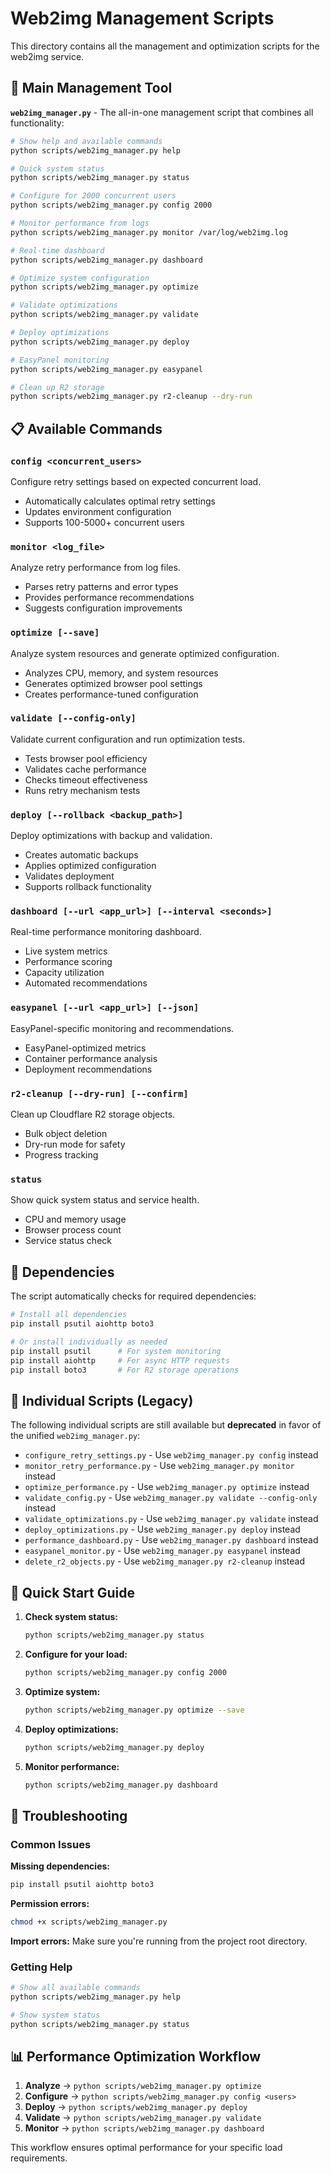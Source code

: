 # Web2img Management Scripts

This directory contains all the management and optimization scripts for the web2img service.

## 🚀 Main Management Tool

**`web2img_manager.py`** - The all-in-one management script that combines all functionality:

```bash
# Show help and available commands
python scripts/web2img_manager.py help

# Quick system status
python scripts/web2img_manager.py status

# Configure for 2000 concurrent users
python scripts/web2img_manager.py config 2000

# Monitor performance from logs
python scripts/web2img_manager.py monitor /var/log/web2img.log

# Real-time dashboard
python scripts/web2img_manager.py dashboard

# Optimize system configuration
python scripts/web2img_manager.py optimize

# Validate optimizations
python scripts/web2img_manager.py validate

# Deploy optimizations
python scripts/web2img_manager.py deploy

# EasyPanel monitoring
python scripts/web2img_manager.py easypanel

# Clean up R2 storage
python scripts/web2img_manager.py r2-cleanup --dry-run
```

## 📋 Available Commands

### `config <concurrent_users>`
Configure retry settings based on expected concurrent load.
- Automatically calculates optimal retry settings
- Updates environment configuration
- Supports 100-5000+ concurrent users

### `monitor <log_file>`
Analyze retry performance from log files.
- Parses retry patterns and error types
- Provides performance recommendations
- Suggests configuration improvements

### `optimize [--save]`
Analyze system resources and generate optimized configuration.
- Analyzes CPU, memory, and system resources
- Generates optimized browser pool settings
- Creates performance-tuned configuration

### `validate [--config-only]`
Validate current configuration and run optimization tests.
- Tests browser pool efficiency
- Validates cache performance
- Checks timeout effectiveness
- Runs retry mechanism tests

### `deploy [--rollback <backup_path>]`
Deploy optimizations with backup and validation.
- Creates automatic backups
- Applies optimized configuration
- Validates deployment
- Supports rollback functionality

### `dashboard [--url <app_url>] [--interval <seconds>]`
Real-time performance monitoring dashboard.
- Live system metrics
- Performance scoring
- Capacity utilization
- Automated recommendations

### `easypanel [--url <app_url>] [--json]`
EasyPanel-specific monitoring and recommendations.
- EasyPanel-optimized metrics
- Container performance analysis
- Deployment recommendations

### `r2-cleanup [--dry-run] [--confirm]`
Clean up Cloudflare R2 storage objects.
- Bulk object deletion
- Dry-run mode for safety
- Progress tracking

### `status`
Show quick system status and service health.
- CPU and memory usage
- Browser process count
- Service status check

## 🔧 Dependencies

The script automatically checks for required dependencies:

```bash
# Install all dependencies
pip install psutil aiohttp boto3

# Or install individually as needed
pip install psutil      # For system monitoring
pip install aiohttp     # For async HTTP requests
pip install boto3       # For R2 storage operations
```

## 📁 Individual Scripts (Legacy)

The following individual scripts are still available but **deprecated** in favor of the unified `web2img_manager.py`:

- `configure_retry_settings.py` - Use `web2img_manager.py config` instead
- `monitor_retry_performance.py` - Use `web2img_manager.py monitor` instead
- `optimize_performance.py` - Use `web2img_manager.py optimize` instead
- `validate_config.py` - Use `web2img_manager.py validate --config-only` instead
- `validate_optimizations.py` - Use `web2img_manager.py validate` instead
- `deploy_optimizations.py` - Use `web2img_manager.py deploy` instead
- `performance_dashboard.py` - Use `web2img_manager.py dashboard` instead
- `easypanel_monitor.py` - Use `web2img_manager.py easypanel` instead
- `delete_r2_objects.py` - Use `web2img_manager.py r2-cleanup` instead

## 🎯 Quick Start Guide

1. **Check system status:**
   ```bash
   python scripts/web2img_manager.py status
   ```

2. **Configure for your load:**
   ```bash
   python scripts/web2img_manager.py config 2000
   ```

3. **Optimize system:**
   ```bash
   python scripts/web2img_manager.py optimize --save
   ```

4. **Deploy optimizations:**
   ```bash
   python scripts/web2img_manager.py deploy
   ```

5. **Monitor performance:**
   ```bash
   python scripts/web2img_manager.py dashboard
   ```

## 🚨 Troubleshooting

### Common Issues

**Missing dependencies:**
```bash
pip install psutil aiohttp boto3
```

**Permission errors:**
```bash
chmod +x scripts/web2img_manager.py
```

**Import errors:**
Make sure you're running from the project root directory.

### Getting Help

```bash
# Show all available commands
python scripts/web2img_manager.py help

# Show system status
python scripts/web2img_manager.py status
```

## 📊 Performance Optimization Workflow

1. **Analyze** → `python scripts/web2img_manager.py optimize`
2. **Configure** → `python scripts/web2img_manager.py config <users>`
3. **Deploy** → `python scripts/web2img_manager.py deploy`
4. **Validate** → `python scripts/web2img_manager.py validate`
5. **Monitor** → `python scripts/web2img_manager.py dashboard`

This workflow ensures optimal performance for your specific load requirements.
